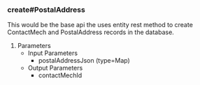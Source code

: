 ### create#PostalAddress
This would be the base api the uses entity rest method to create ContactMech and PostalAddress records in the database.
1. Parameters
    * Input Parameters
        * postalAddressJson (type=Map)
    * Output Parameters
        * contactMechId

